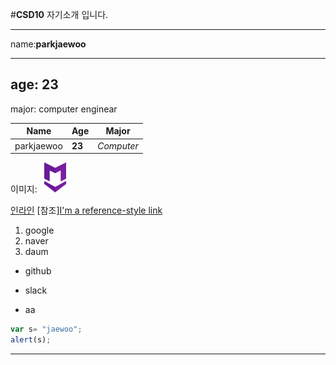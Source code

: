 #**CSD10**
자기소개 입니다.

-----------------------------
name:**parkjaewoo**
****************************
age: 23
---------------------------
major: computer enginear

| Name     |   Age   |    Major   |
|----------|---------|----------- |
|parkjaewoo| **23**  |_Computer_  |



이미지:
![alt text](https://github.com/adam-p/markdown-here/raw/master/src/common/images/icon48.png "Logo Title Text 1")


[인라인](http://google.com)
[참조][I'm a reference-style link][Arbitrary case-insensitive reference text]

[arbitrary case-insensitive reference text]: https://www.naver.com


1. google
2. naver
3. daum

* github
- slack
+ aa

``` javascript
var s= "jaewoo";
alert(s);
```

**********************************


